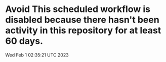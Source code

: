 # Avoid This scheduled workflow is disabled because there hasn't been activity in this repository for at least 60 days.
Wed Feb  1 02:35:21 UTC 2023
